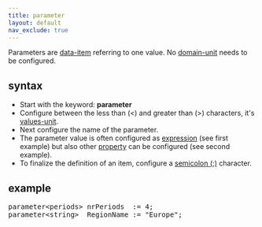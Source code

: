 ```yaml
---
title: parameter
layout: default
nav_exclude: true
---
```

Parameters are [data-item](data-item) referring to one value. No [domain-unit](domain-unit) needs to be configured.

## syntax

- Start with the keyword: **parameter**
- Configure between the less than (\<) and greater than (>) characters, it's [values-unit](values-unit).
- Next configure the name of the parameter.
- The parameter value is often configured as [expression](expression) (see first example) but also other [property](property) can be configured (see second
example).
- To finalize the definition of an item, configure a [semicolon (;)](https://en.wikipedia.org/wiki/Semicolon) character.

## example
<pre>
parameter&lt;periods&gt; nrPeriods  := 4;
parameter&lt;string&gt;  RegionName := "Europe";
</pre>